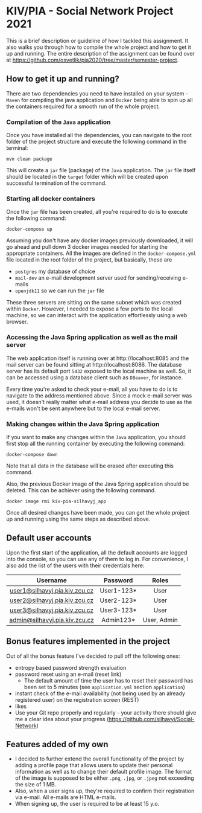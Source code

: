 # KIV/PIA - Social Network Project 2021

This is a brief description or guideline of how I tackled this assignment. It also walks you through how to compile the whole project and how to get it up and running. The entire description of the assignment can be found over at https://github.com/osvetlik/pia2020/tree/master/semester-project.

## How to get it up and running?

There are two dependencies you need to have installed on your system - `Maven` for compiling the java application and `Docker` being able to spin up all the containers required for a smooth run of the whole project.

### Compilation of the `Java` application

Once you have installed all the dependencies, you can navigate to the root folder of the project structure and execute the following command in the terminal:

```
mvn clean package
```

This will create a `jar` file (package) of the `Java` application. The `jar` file itself should be located in the `target` folder which will be created upon successful termination of the command.

### Starting all docker containers

Once the `jar` file has been created, all you're required to do is to execute the following command:

```
docker-compose up
```

Assuming you don't have any docker images previously downloaded, it will go ahead and pull down 3 docker images needed for starting the appropriate containers. All the images are defined in the `docker-compose.yml` file located in the root folder of the project, but basically, these are

- `postgres` my database of choice
- `mail-dev` an e-mail development server used for sending/receiving e-mails
- `openjdk11` so we can run the `jar` file

These three servers are sitting on the same subnet which was created within `Docker`. However, I needed to expose a few ports to the local machine, so we can interact with the application effortlessly using a web browser.

### Accessing the Java Spring application as well as the mail server

The web application itself is running over at http://localhost:8085 and the mail server can be found sitting at http://localhost:8086. The database server has its default port `5432` exposed to the local machine as well. So, it can be accessed using a database client such as `DBeaver`, for instance.

Every time you're asked to check your e-mail, all you have to do is to navigate to the address mentioned above. Since a mock e-mail server was used, it doesn't really matter what e-mail address you decide to use as the e-mails won't be sent anywhere but to the local e-mail server.

### Making changes within the Java Spring application

If you want to make any changes within the `Java` application, you should first stop all the running container by executing the following command:

```
docker-compose down
```

Note that all data in the database will be erased after executing this command.

Also, the previous Docker image of the Java Spring application should be deleted. This can be achiever using the following command.

```
docker image rmi kiv-pia-silhavyj_app
```

Once all desired changes have been made, you can get the whole project up and running using the same steps as described above. 

## Default user accounts

Upon the first start of the application, all the default accounts are logged into the console, so you can use any of them to log in. For convenience, I also add the list of the users with their credentials here:

| Username | Password | Roles |
| :---: | :---: | :---: |
| user1@silhavyj.pia.kiv.zcu.cz | User1-123*  | User
| user2@silhavyj.pia.kiv.zcu.cz | User2-123*  | User
| user3@silhavyj.pia.kiv.zcu.cz | User3-123*  | User
| admin@silhavyj.pia.kiv.zcu.cz | Admin123*  | User, Admin

## Bonus features implemented in the project

Out of all the bonus feature I've decided to pull off the following ones:

- entropy based password strength evaluation
- password reset using an e-mail (reset link)
  - The default amount of time the user has to reset their password has been set to 5 minutes (see `application.yml` section `application`)
- instant check of the e-mail availability (not being used by an already registered user) on the registration screen (REST)
- likes
- Use your Git repo properly and regularly - your activity there should give me a clear idea about your progress (https://github.com/silhavyj/Social-Network)


## Features added of my own

- I decided to further extend the overall functionality of the project by adding a profile page that allows users to update their personal information as well as to change their default profile image. The format of the image is supposed to be either `.png`, `.jpg`, or `.jpeg` not exceeding the size of 1 MB.
- Also, when a user signs up, they're required to confirm their registration via e-mail. All e-mails are HTML e-mails.
- When signing up, the user is required to be at least 15 y.o.